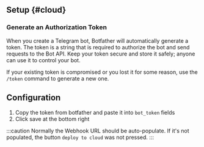 ## Setup {#cloud}

### Generate an Authorization Token

When you create a Telegram bot, Botfather will automatically generate a token. The token is a string that is required to authorize the bot and send requests to the Bot API. Keep your token secure and store it safely; anyone can use it to control your bot.

If your existing token is compromised or you lost it for some reason, use the `/token` command to generate a new one.

## Configuration

1. Copy the token from botfather and paste it into `bot_token` fields
2. Click save at the bottom right

:::caution
Normally the Webhook URL should be auto-populate. If it's not populated, the button `deploy to cloud` was not pressed.
:::
